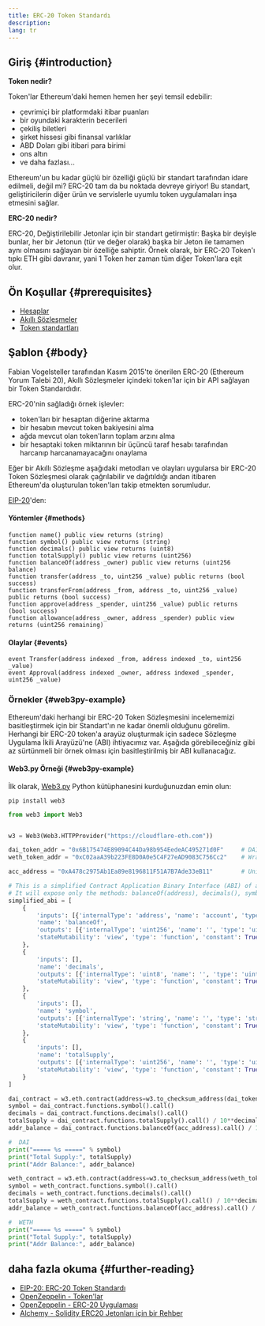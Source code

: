 ```yaml
---
title: ERC-20 Token Standardı
description:
lang: tr
---
```


## Giriş {#introduction}

**Token nedir?**

Token'lar Ethereum'daki hemen hemen her şeyi temsil edebilir:

- çevrimiçi bir platformdaki itibar puanları
- bir oyundaki karakterin becerileri
- çekiliş biletleri
- şirket hissesi gibi finansal varlıklar
- ABD Doları gibi itibari para birimi
- ons altın
- ve daha fazlası...

Ethereum'un bu kadar güçlü bir özelliği güçlü bir standart tarafından idare edilmeli, değil mi? ERC-20 tam da bu noktada devreye giriyor! Bu standart, geliştiricilerin diğer ürün ve servislerle uyumlu token uygulamaları inşa etmesini sağlar.

**ERC-20 nedir?**

ERC-20, Değiştirilebilir Jetonlar için bir standart getirmiştir: Başka bir deyişle bunlar, her bir Jetonun (tür ve değer olarak) başka bir Jeton ile tamamen aynı olmasını sağlayan bir özelliğe sahiptir. Örnek olarak, bir ERC-20 Token'ı tıpkı ETH gibi davranır, yani 1 Token her zaman tüm diğer Token'lara eşit olur.

## Ön Koşullar {#prerequisites}

- [Hesaplar](/developers/docs/accounts)
- [Akıllı Sözleşmeler](/developers/docs/smart-contracts/)
- [Token standartları](/developers/docs/standards/tokens/)

## Şablon {#body}

Fabian Vogelsteller tarafından Kasım 2015'te önerilen ERC-20 (Ethereum Yorum Talebi 20), Akıllı Sözleşmeler içindeki token'lar için bir API sağlayan bir Token Standardıdır.

ERC-20'nin sağladığı örnek işlevler:

- token'ları bir hesaptan diğerine aktarma
- bir hesabın mevcut token bakiyesini alma
- ağda mevcut olan token'ların toplam arzını alma
- bir hesaptaki token miktarının bir üçüncü taraf hesabı tarafından harcanıp harcanamayacağını onaylama

Eğer bir Akıllı Sözleşme aşağıdaki metodları ve olayları uygularsa bir ERC-20 Token Sözleşmesi olarak çağrılabilir ve dağıtıldığı andan itibaren Ethereum'da oluşturulan token'ları takip etmekten sorumludur.

[EIP-20](https://eips.ethereum.org/EIPS/eip-20)'den:

#### Yöntemler {#methods}

```solidity
function name() public view returns (string)
function symbol() public view returns (string)
function decimals() public view returns (uint8)
function totalSupply() public view returns (uint256)
function balanceOf(address _owner) public view returns (uint256 balance)
function transfer(address _to, uint256 _value) public returns (bool success)
function transferFrom(address _from, address _to, uint256 _value) public returns (bool success)
function approve(address _spender, uint256 _value) public returns (bool success)
function allowance(address _owner, address _spender) public view returns (uint256 remaining)
```

#### Olaylar {#events}

```solidity
event Transfer(address indexed _from, address indexed _to, uint256 _value)
event Approval(address indexed _owner, address indexed _spender, uint256 _value)
```

### Örnekler {#web3py-example}

Ethereum'daki herhangi bir ERC-20 Token Sözleşmesini incelememizi basitleştirmek için bir Standart'ın ne kadar önemli olduğunu görelim. Herhangi bir ERC-20 token'a arayüz oluşturmak için sadece Sözleşme Uygulama İkili Arayüzü'ne (ABI) ihtiyacımız var. Aşağıda görebileceğiniz gibi az sürtünmeli bir örnek olması için basitleştirilmiş bir ABI kullanacağız.

#### Web3.py Örneği {#web3py-example}

İlk olarak, [Web3.py](https://web3py.readthedocs.io/en/stable/quickstart.html#installation) Python kütüphanesini kurduğunuzdan emin olun:

```
pip install web3
```

```python
from web3 import Web3


w3 = Web3(Web3.HTTPProvider("https://cloudflare-eth.com"))

dai_token_addr = "0x6B175474E89094C44Da98b954EedeAC495271d0F"     # DAI
weth_token_addr = "0xC02aaA39b223FE8D0A0e5C4F27eAD9083C756Cc2"    # Wrapped ether (WETH)

acc_address = "0xA478c2975Ab1Ea89e8196811F51A7B7Ade33eB11"        # Uniswap V2: DAI 2

# This is a simplified Contract Application Binary Interface (ABI) of an ERC-20 Token Contract.
# It will expose only the methods: balanceOf(address), decimals(), symbol() and totalSupply()
simplified_abi = [
    {
        'inputs': [{'internalType': 'address', 'name': 'account', 'type': 'address'}],
        'name': 'balanceOf',
        'outputs': [{'internalType': 'uint256', 'name': '', 'type': 'uint256'}],
        'stateMutability': 'view', 'type': 'function', 'constant': True
    },
    {
        'inputs': [],
        'name': 'decimals',
        'outputs': [{'internalType': 'uint8', 'name': '', 'type': 'uint8'}],
        'stateMutability': 'view', 'type': 'function', 'constant': True
    },
    {
        'inputs': [],
        'name': 'symbol',
        'outputs': [{'internalType': 'string', 'name': '', 'type': 'string'}],
        'stateMutability': 'view', 'type': 'function', 'constant': True
    },
    {
        'inputs': [],
        'name': 'totalSupply',
        'outputs': [{'internalType': 'uint256', 'name': '', 'type': 'uint256'}],
        'stateMutability': 'view', 'type': 'function', 'constant': True
    }
]

dai_contract = w3.eth.contract(address=w3.to_checksum_address(dai_token_addr), abi=simplified_abi)
symbol = dai_contract.functions.symbol().call()
decimals = dai_contract.functions.decimals().call()
totalSupply = dai_contract.functions.totalSupply().call() / 10**decimals
addr_balance = dai_contract.functions.balanceOf(acc_address).call() / 10**decimals

#  DAI
print("===== %s =====" % symbol)
print("Total Supply:", totalSupply)
print("Addr Balance:", addr_balance)

weth_contract = w3.eth.contract(address=w3.to_checksum_address(weth_token_addr), abi=simplified_abi)
symbol = weth_contract.functions.symbol().call()
decimals = weth_contract.functions.decimals().call()
totalSupply = weth_contract.functions.totalSupply().call() / 10**decimals
addr_balance = weth_contract.functions.balanceOf(acc_address).call() / 10**decimals

#  WETH
print("===== %s =====" % symbol)
print("Total Supply:", totalSupply)
print("Addr Balance:", addr_balance)
```

## daha fazla okuma {#further-reading}

- [EIP-20: ERC-20 Token Standardı](https://eips.ethereum.org/EIPS/eip-20)
- [OpenZeppelin - Token'lar](https://docs.openzeppelin.com/contracts/3.x/tokens#ERC20)
- [OpenZeppelin - ERC-20 Uygulaması](https://github.com/OpenZeppelin/openzeppelin-contracts/blob/master/contracts/token/ERC20/ERC20.sol)
- [Alchemy - Solidity ERC20 Jetonları için bir Rehber](https://www.alchemy.com/overviews/erc20-solidity)
